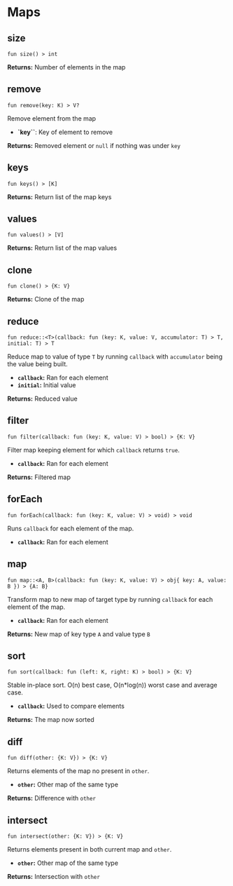 # Maps

## size
```buzz
fun size() > int
```
**Returns:** Number of elements in the map

## remove
```buzz
fun remove(key: K) > V?
```
Remove element from the map
- **`key``**: Key of element to remove

**Returns:** Removed element or `null` if nothing was under `key`

## keys
```buzz
fun keys() > [K]
```
**Returns:** Return list of the map keys

## values
```buzz
fun values() > [V]
```
**Returns:** Return list of the map values

## clone
```buzz
fun clone() > {K: V}
```
**Returns:** Clone of the map

## reduce
```buzz
fun reduce::<T>(callback: fun (key: K, value: V, accumulator: T) > T, initial: T) > T
```
Reduce map to value of type `T` by running `callback` with `accumulator` being the value being built.
- **`callback`:** Ran for each element
- **`initial`:** Initial value

**Returns:** Reduced value

## filter
```buzz
fun filter(callback: fun (key: K, value: V) > bool) > {K: V}
```
Filter map keeping element for which `callback` returns `true`.
- **`callback`:** Ran for each element

**Returns:** Filtered map

## forEach
```buzz
fun forEach(callback: fun (key: K, value: V) > void) > void
```
Runs `callback` for each element of the map.
- **`callback`:** Ran for each element

## map
```buzz
fun map::<A, B>(callback: fun (key: K, value: V) > obj{ key: A, value: B }) > {A: B}
```
Transform map to new map of target type by running `callback` for each element of the map.
- **`callback`:** Ran for each element

**Returns:** New map of key type `A` and value type `B`

## sort
```buzz
fun sort(callback: fun (left: K, right: K) > bool) > {K: V}
```
Stable in-place sort. O(n) best case, O(n*log(n)) worst case and average case.
- **`callback`:** Used to compare elements

**Returns:** The map now sorted

## diff
```buzz
fun diff(other: {K: V}) > {K: V}
```
Returns elements of the map no present in `other`.
- **`other`:** Other map of the same type

**Returns:** Difference with `other`

## intersect
```buzz
fun intersect(other: {K: V}) > {K: V}
```
Returns elements present in both current map and `other`.
- **`other`:** Other map of the same type

**Returns:** Intersection with `other`
